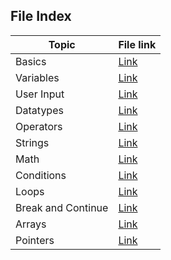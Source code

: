 ## File Index

| Topic | File link |
| ----- | --------- |
| Basics | [Link](basic_info.md) |
| Variables | [Link](variables.md) |
| User Input | [Link](user_input.md) |
| Datatypes | [Link](datatypes.md) |
| Operators | [Link](operators.md) |
| Strings | [Link](strings.md) |
| Math | [Link](maths.md) |
| Conditions | [Link](conditions%20and%20if_else_elseif%20statements.md) |
| Loops | [Link](loops.md) |
| Break and Continue | [Link](break%20and%20continue.md) |
| Arrays | [Link](arrays.md) |
| Pointers | [Link](pointers.md) |
